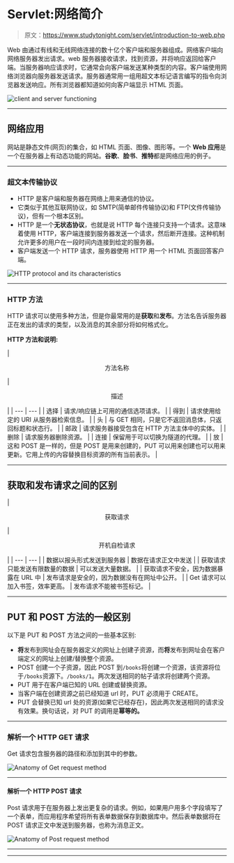 # Servlet:网络简介

> 原文：<https://www.studytonight.com/servlet/introduction-to-web.php>

Web 由通过有线和无线网络连接的数十亿个客户端和服务器组成。网络客户端向网络服务器发出请求。web 服务器接收请求，找到资源，并将响应返回给客户端。当服务器响应请求时，它通常会向客户端发送某种类型的内容。客户端使用网络浏览器向服务器发送请求。服务器通常用一组用超文本标记语言编写的指令向浏览器发送响应。所有浏览器都知道如何向客户端显示 HTML 页面。

![client and server functioning](../Images/6cb6bc25bd34ce1b0bec657a9af3c783.png)

* * *

## 网络应用

网站是静态文件(网页)的集合，如 HTML 页面、图像、图形等。一个 **Web 应用**是一个在服务器上有动态功能的网站。**谷歌**、**脸书**、**推特**都是网络应用的例子。

* * *

### 超文本传输协议

*   HTTP 是客户端和服务器在网络上用来通信的协议。
*   它类似于其他互联网协议，如 SMTP(简单邮件传输协议)和 FTP(文件传输协议)，但有一个根本区别。
*   HTTP 是一个**无状态协议**，也就是说 HTTP 每个连接只支持一个请求。这意味着使用 HTTP，客户端连接到服务器发送一个请求，然后断开连接。这种机制允许更多的用户在一段时间内连接到给定的服务器。
*   客户端发送一个 HTTP 请求，服务器使用 HTTP 用一个 HTML 页面回答客户端。

![HTTP protocol and its characteristics](../Images/817b64b0acdd6e3e5afbe0916f7299d5.png)

* * *

### HTTP 方法

HTTP 请求可以使用多种方法，但是你最常用的是**获取**和**发布**。方法名告诉服务器正在发出的请求的类型，以及消息的其余部分将如何格式化。

**HTTP 方法和说明:**

| 

<center>方法名称</center>

 | 

<center>描述</center>

 |
| --- | --- |
| 选择 | 请求/响应链上可用的通信选项请求。 |
| 得到 | 请求使用给定的 URI 从服务器检索信息。 |
| 头 | 与 GET 相同，只是它不返回消息体，只返回标题和状态行。 |
| 邮政 | 请求服务器接受包含在 HTTP 方法主体中的实体。 |
| 删除 | 请求服务器删除资源。 |
| 连接 | 保留用于可以切换为隧道的代理。 |
| 放 | 这和 POST 是一样的，但是 POST 是用来创建的，PUT 可以用来创建也可以用来更新。它用上传的内容替换目标资源的所有当前表示。 |

* * *

## 获取和发布请求之间的区别

| 

<center>获取请求</center>

 | 

<center>开机自检请求</center>

 |
| --- | --- |
| 数据以报头形式发送到服务器 | 数据在请求正文中发送 |
| 获取请求只能发送有限数量的数据 | 可以发送大量数据。 |
| 获取请求不安全，因为数据暴露在 URL 中 | 发布请求是安全的，因为数据没有在网址中公开。 |
| Get 请求可以加入书签，效率更高。 | 发布请求不能被书签标记。 |

* * *

## PUT 和 POST 方法的一般区别

以下是 PUT 和 POST 方法之间的一些基本区别:

*   **将**发布到网址会在服务器定义的网址上创建子资源，而**将**发布到网址会在客户端定义的网址上创建/替换整个资源。
*   POST 创建一个子资源，因此 POST 到`/books`将创建一个资源，该资源将位于`/books`资源下。`/books/1`。两次发送相同的帖子请求将创建两个资源。
*   PUT 用于在客户端已知的 URL 创建或替换资源。
*   当客户端在创建资源之前已经知道 url 时，PUT 必须用于 CREATE。
*   PUT 会替换已知 url 处的资源(如果它已经存在)，因此两次发送相同的请求没有效果。换句话说，对 PUT 的调用是**幂等的。**

* * *

### 解析一个 HTTP GET 请求

Get 请求包含服务器的路径和添加到其中的参数。

![Anatomy of Get request method](../Images/1b0c5c88e38ecd0a20ef1d5b0ef7eda5.png)

* * *

#### 解析一个 HTTP POST 请求

Post 请求用于在服务器上发出更复杂的请求。例如，如果用户用多个字段填写了一个表单，而应用程序希望将所有表单数据保存到数据库中。然后表单数据将在 POST 请求正文中发送到服务器，也称为消息正文。

![Anatomy of Post request method](../Images/763ff372babe9175929685534957fa42.png)

* * *

* * *